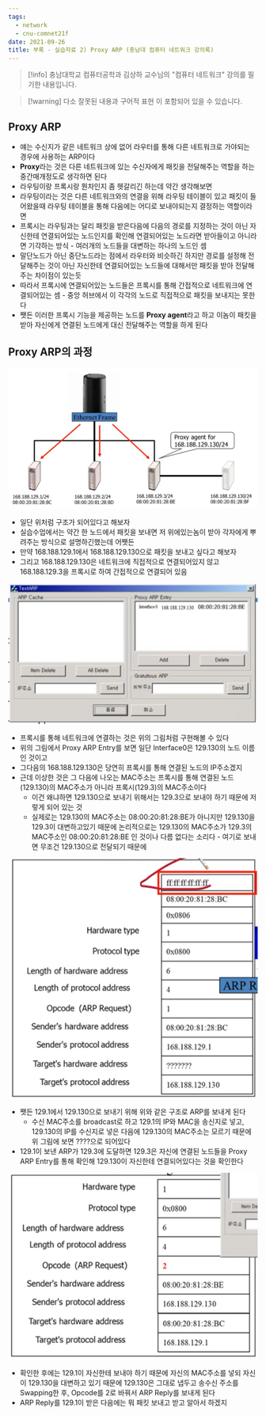```yaml
---
tags:
  - network
  - cnu-comnet21f
date: 2021-09-26
title: 부록 - 실습자료 2) Proxy ARP (충남대 컴퓨터 네트워크 강의록)
---
```

> [!info] 충남대학교 컴퓨터공학과 김상하 교수님의 "컴퓨터 네트워크" 강의를 필기한 내용입니다.

> [!warning] 다소 잘못된 내용과 구어적 표현 이 포함되어 있을 수 있습니다.

## Proxy ARP

- 얘는 수신지가 같은 네트워크 상에 없어 라우터를 통해 다른 네트워크로 가야되는 경우에 사용하는 ARP이다
- **Proxy**라는 것은 다른 네트워크에 있는 수신자에게 패킷을 전달해주는 역할을 하는 중간매개정도로 생각하면 된다
- 라우팅이랑 프록시랑 뭔차인지 좀 헷갈리긴 하는데 약간 생각해보면
- 라우팅이라는 것은 다른 네트워크와의 연결을 위해 라우팅 테이블이 있고 패킷이 들어왔을때 라우팅 테이블을 통해 다음에는 어디로 보내야되는지 결정하는 역할이라면
- 프록시는 라우팅과는 달리 패킷을 받은다음에 다음의 경로를 지정하는 것이 아닌 자신한테 연결되어있는 노드인지를 확인해 연결되어있는 노드라면 받아들이고 아니라면 기각하는 방식 - 여러개의 노드들을 대변하는 하나의 노드인 셈
- 말단노드가 아닌 중단노드라는 점에서 라우터와 비슷하긴 하지만 경로를 설정해 전달해주는 것이 아닌 자신한테 연결되어있는 노드들에 대해서만 패킷을 받아 전달해주는 차이점이 있는듯
- 따라서 프록시에 연결되어있는 노드들은 프록시를 통해 간접적으로 네트워크에 연결되어있는 셈 - 중앙 허브에서 이 각각의 노드로 직접적으로 패킷을 보내지는 못한다
- 쨋든 이러한 프록시 기능을 제공하는 노드를 **Proxy agent**라고 하고 이놈이 패킷을 받아 자신에게 연결된 노드에게 대신 전달해주는 역할을 하게 된다

## Proxy ARP의 과정

![%E1%84%89%E1%85%B5%E1%86%AF%E1%84%89%E1%85%B3%E1%86%B803%20-%20Proxy%20ARP%208703ad94bd8a4c90acb6f5eef4ef03e7/image1.png](gardens/network/originals/comnet.fall.2021.cse.cnu.ac.kr/images/prac02_8703ad94bd8a4c90acb6f5eef4ef03e7/image1.png)

- 일단 위처럼 구조가 되어있다고 해보자
- 실습수업에서는 약간 한 노드에서 패킷을 보내면 저 위에있는놈이 받아 각자에게 뿌려주는 방식으로 설명하긴했는데 어쨋든
- 만약 168.188.129.1에서 168.188.129.130으로 패킷을 보내고 싶다고 해보자
- 그리고 168.188.129.130은 네트워크에 직접적으로 연결되어있지 않고 168.188.129.3을 프록시로 하여 간접적으로 연결되어 있음

![%E1%84%89%E1%85%B5%E1%86%AF%E1%84%89%E1%85%B3%E1%86%B803%20-%20Proxy%20ARP%208703ad94bd8a4c90acb6f5eef4ef03e7/image2.png](gardens/network/originals/comnet.fall.2021.cse.cnu.ac.kr/images/prac02_8703ad94bd8a4c90acb6f5eef4ef03e7/image2.png)

- 프록시를 통해 네트워크에 연결하는 것은 위의 그림처럼 구현해볼 수 있다
- 위의 그림에서 Proxy ARP Entry를 보면 일단 Interface0은 129.130의 노드 이름인 것이고
- 그다음의 168.188.129.130은 당연히 프록시를 통해 연결된 노드의 IP주소겠지
- 근데 이상한 것은 그 다음에 나오는 MAC주소는 프록시를 통해 연결된 노드(129.130)의 MAC주소가 아니라 프록시(129.3)의 MAC주소이다
	- 이건 왜냐하면 129.130으로 보내기 위해서는 129.3으로 보내야 하기 때문에 저렇게 되어 있는 것
	- 실제로는 129.130의 MAC주소는 08:00:20:81:28:BE가 아니지만 129.130을 129.3이 대변하고있기 때문에 논리적으로는 129.130의 MAC주소가 129.3의 MAC주소인 08:00:20:81:28:BE 인 것이나 다름 없다는 소리다 - 여기로 보내면 무조건 129.130으로 전달되기 때문에

![%E1%84%89%E1%85%B5%E1%86%AF%E1%84%89%E1%85%B3%E1%86%B803%20-%20Proxy%20ARP%208703ad94bd8a4c90acb6f5eef4ef03e7/image3.png](gardens/network/originals/comnet.fall.2021.cse.cnu.ac.kr/images/prac02_8703ad94bd8a4c90acb6f5eef4ef03e7/image3.png)

- 쨋든 129.1에서 129.130으로 보내기 위해 위와 같은 구조로 ARP를 보내게 된다
	- 수신 MAC주소를 broadcast로 하고 129.1의 IP와 MAC을 송신지로 넣고, 129.130의 IP를 수신지로 넣은 다음에 129.130의 MAC주소는 모르기 때문에 위 그림에 보면 ????으로 되어있다
- 129.1이 보낸 ARP가 129.3에 도달하면 129.3은 자신에 연결된 노드들을 Proxy ARP Entry를 통해 확인해 129.130이 자신한테 연결되어있다는 것을 확인한다

![%E1%84%89%E1%85%B5%E1%86%AF%E1%84%89%E1%85%B3%E1%86%B803%20-%20Proxy%20ARP%208703ad94bd8a4c90acb6f5eef4ef03e7/image4.png](gardens/network/originals/comnet.fall.2021.cse.cnu.ac.kr/images/prac02_8703ad94bd8a4c90acb6f5eef4ef03e7/image4.png)

- 확인한 후에는 129.1이 자신한테 보내야 하기 때문에 자신의 MAC주소를 넣되 자신이 129.130을 대변하고 있기 때문에 129.130은 그대로 냅두고 송수신 주소를 Swapping한 후, Opcode를 2로 바꿔서 ARP Reply를 보내게 된다
- ARP Reply를 129.1이 받은 다음에는 뭐 패킷 보내고 받고 알아서 하겠지